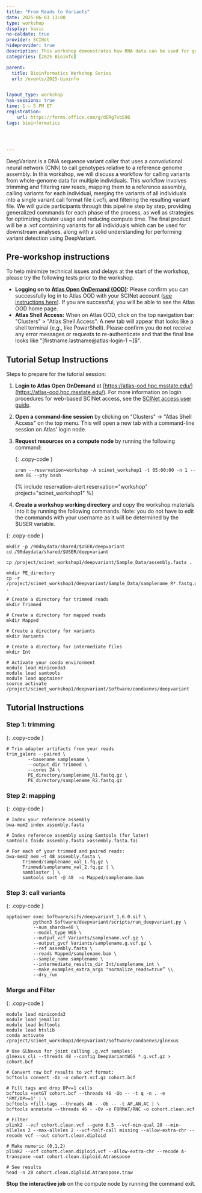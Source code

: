 ```yaml
---
title: "From Reads to Variants"
date: 2025-06-03 13:00
type: workshop
display: basic
no-caldate: true
provider: SCINet
hideprovider: true
description: This workshop demonstrates how RNA data can be used for genome annotation.
categories: [2025 Bioinfo]

parent: 
  title: Bioinformatics Workshop Series
  url: /events/2025-bioinfo


layout_type: workshop
has-sessions: true
time: 1 – 5 PM ET
registration:
    url: https://forms.office.com/g/dERg7vbS9B
tags: bioinformatics




---
```


DeepVariant is a DNA sequence variant caller that uses a convolutional neural network (CNN) to call genotypes relative to a reference genome assembly. In this workshop, we will discuss a workflow for calling variants from whole-genome data for multiple individuals. <!--excerpt--> This workflow involves trimming and filtering raw reads, mapping them to a reference assembly, calling variants for each individual, merging the variants of all individuals into a single variant call format file (.vcf), and filtering the resulting variant file. We will guide participants through this pipeline step by step, providing generalized commands for each phase of the process, as well as strategies for optimizing cluster usage and reducing compute time. The final product will be a .vcf containing variants for all individuals which can be used for downstream analyses, along with a solid understanding for performing variant detection using DeepVariant.

## Pre-workshop instructions

To help minimize technical issues and delays at the start of the workshop, please try the following tests prior to the workshop.  
* **Logging on to [Atlas Open OnDemand (OOD)](https://atlas-ood.hpc.msstate.edu/):** Please confirm you can successfully log in to Atlas OOD with your SCINet account ([see instructions here](/guides/access/web-based-login)). If you are successful, you will be able to see the Atlas OOD home page.
* **Atlas Shell Access:** When on Atlas OOD, click on the top navigation bar: "Clusters" > "Atlas Shell Access". A new tab will appear that looks like a shell terminal (e.g., like PowerShell). Please confirm you do not receive any error messages or requests to re-authenticate and that the final line looks like "[firstname.lastname@atlas-login-1 ~]$".

## Tutorial Setup Instructions 

Steps to prepare for the tutorial session: 

1. **Login to Atlas Open OnDemand** at [https://atlas-ood.hpc.msstate.edu/](https://atlas-ood.hpc.msstate.edu/). For more information on login procedures for web-based SCINet access, see the [SCINet access user guide](/guides/access/web-based-login). 

1. **Open a command-line session** by clicking on "Clusters" -> "Atlas Shell Access" on the top menu. This will open a new tab with a command-line session on Atlas' login node. 

1. **Request resources on a compute node** by running the following command:  
  
    {: .copy-code }
    ```
    srun --reservation=workshop -A scinet_workshop1 -t 05:00:00 -n 1 --mem 8G --pty bash
    ``` 
    {% include reservation-alert reservation="workshop" project="scinet_workshop1" %}

1. **Create a workshop working directory** and copy the workshop materials into it by running the following commands. Note: you do not have to edit the commands with your username as it will be determined by the $USER variable. 

{: .copy-code }
```
mkdir -p /90daydata/shared/$USER/deepvariant 
cd /90daydata/shared/$USER/deepvariant

cp /project/scinet_workshop1/deepvariant/Sample_Data/assembly.fasta . 

mkdir PE_directory 
cp -r /project/scinet_workshop1/deepvariant/Sample_Data/samplename_R*.fastq.gz .

# Create a directory for trimmed reads 
mkdir Trimmed 

# Create a directory for mapped reads 
mkdir Mapped 

# Create a directory for variants 
mkdir Variants 

# Create a directory for intermediate files 
mkdir Int 

# Activate your conda environment 
module load miniconda3 
module load samtools 
module load apptainer 
source activate /project/scinet_workshop1/deepvariant/Software/condaenvs/deepvariant
``` 

## Tutorial Instructions

### Step 1: trimming 

{: .copy-code }
```
# Trim adapter artifacts from your reads 
trim_galore --paired \ 
        --basename samplename \ 
        --output_dir Trimmed \ 
        --cores 24 \ 
        PE_directory/samplename_R1.fastq.gz \ 	 
        PE_directory/samplename_R2.fastq.gz 
```

### Step 2: mapping 

{: .copy-code }
```
# Index your reference assembly 
bwa-mem2 index assembly.fasta 

# Index reference assembly using Samtools (for later) 
samtools faidx assembly.fasta >assembly.fasta.fai 

# For each of your trimmed and paired reads:  
bwa-mem2 mem –t 48 assembly.fasta \ 	 
      Trimmed/samplename_val_1.fq.gz \ 	 
      Trimmed/samplename_val_2.fq.gz | \ 
      samblaster | \ 	 
      samtools sort -@ 48  –o Mapped/samplename.bam 
```

### Step 3: call variants 

{: .copy-code }
```
apptainer exec Software/sifs/deepvariant_1.6.0.sif \ 
          python3 Software/deepvariant/scripts/run_deepvariant.py \ 	 
          --num_shards=48 \ 
          --model_type WGS \ 
          --output_vcf Variants/samplename.vcf.gz \ 
          --output_gvcf Variants/samplename.g.vcf.gz \ 
          --ref assembly.fasta \ 
          --reads Mapped/samplename.bam \ 
          --sample_name samplename \ 
          --intermediate_results_dir Int/samplename_int \ 
          --make_examples_extra_args "normalize_reads=true” \\ 
          --dry_run 
```

### Merge and Filter  

{: .copy-code }
```
module load miniconda3 
module load jemalloc 
module load bcftools 
module load htslib 
conda activate /project/scinet_workshop1/deepvariant/Software/condaenvs/glnexus 

# Use GLNexus for joint calling .g.vcf samples: 
glnexus_cli --threads 48 --config DeepVariantWGS *.g.vcf.gz > cohort.bcf 

# Convert raw bcf results to vcf format: 
bcftools convert -Oz -o cohort.vcf.gz cohort.bcf 

# Fill tags and drop DP<=1 calls 
bcftools +setGT cohort.bcf --threads 46 -Ob -- -t q -n . -e 'FMT/DP>=1' | \ 
bcftools +fill-tags --threads 46 - -Ob -- -t AF,AN,AC | \ 
bcftools annotate --threads 46 - -Ov -x FORMAT/RNC -o cohort.clean.vcf 

# Filter 
plink2 --vcf cohort.clean.vcf --geno 0.5 --vcf-min-qual 20 --min-alleles 2 --max-alleles 2 --vcf-half-call missing --allow-extra-chr --recode vcf --out cohort.clean.diploid 

# Make numeric (0,1,2) 
plink2 --vcf cohort.clean.diploid.vcf --allow-extra-chr --recode A-transpose –out cohort.clean.diploid.Atranspose 

# See results 
head -n 20 cohort.clean.diploid.Atranspose.traw 
```

**Stop the interactive job** on the compute node by running the command exit. 
